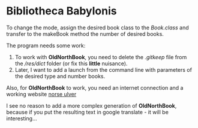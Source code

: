 # Bibliotheca Babylonis
To change the mode, assign the desired book class to the *Book.class* and transfer to the makeBook method the number of desired books.

The program needs some work:
  1. To work with **OldNorthBook**, you need to delete the *.gitkeep* file from the */res/dict* folder (or fix this **little** nuisance).
  2. Later, I want to add a launch from the command line with parameters of the desired type and number books.

Also, for **OldNorthBook** to work, you need an internet connection and a working website [norse ulver](https://norse.ulver.com/)

I see no reason to add a more complex generation of **OldNorthBook**, because if you put the resulting text in google translate - it will be interesting...
